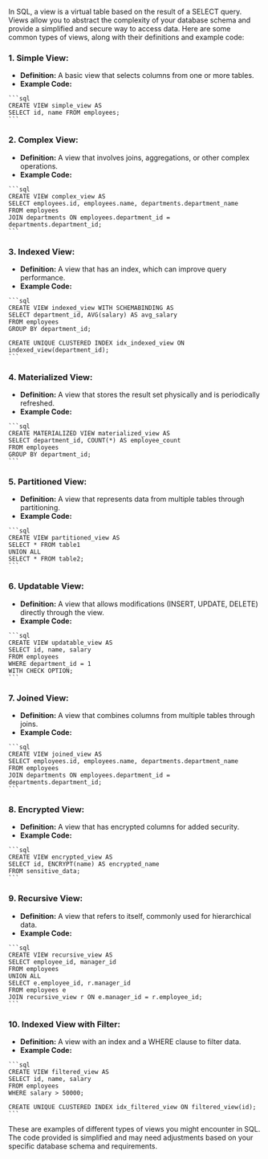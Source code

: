 In SQL, a view is a virtual table based on the result of a SELECT query. Views allow you to abstract the complexity of your database schema and provide a simplified and secure way to access data. Here are some common types of views, along with their definitions and example code:

### 1. **Simple View:**
   - **Definition:** A basic view that selects columns from one or more tables.
   - **Example Code:**

    ```sql
    CREATE VIEW simple_view AS
    SELECT id, name FROM employees;
    ```

### 2. **Complex View:**
   - **Definition:** A view that involves joins, aggregations, or other complex operations.
   - **Example Code:**

    ```sql
    CREATE VIEW complex_view AS
    SELECT employees.id, employees.name, departments.department_name
    FROM employees
    JOIN departments ON employees.department_id = departments.department_id;
    ```

### 3. **Indexed View:**
   - **Definition:** A view that has an index, which can improve query performance.
   - **Example Code:**

    ```sql
    CREATE VIEW indexed_view WITH SCHEMABINDING AS
    SELECT department_id, AVG(salary) AS avg_salary
    FROM employees
    GROUP BY department_id;

    CREATE UNIQUE CLUSTERED INDEX idx_indexed_view ON indexed_view(department_id);
    ```

### 4. **Materialized View:**
   - **Definition:** A view that stores the result set physically and is periodically refreshed.
   - **Example Code:**

    ```sql
    CREATE MATERIALIZED VIEW materialized_view AS
    SELECT department_id, COUNT(*) AS employee_count
    FROM employees
    GROUP BY department_id;
    ```

### 5. **Partitioned View:**
   - **Definition:** A view that represents data from multiple tables through partitioning.
   - **Example Code:**

    ```sql
    CREATE VIEW partitioned_view AS
    SELECT * FROM table1
    UNION ALL
    SELECT * FROM table2;
    ```

### 6. **Updatable View:**
   - **Definition:** A view that allows modifications (INSERT, UPDATE, DELETE) directly through the view.
   - **Example Code:**

    ```sql
    CREATE VIEW updatable_view AS
    SELECT id, name, salary
    FROM employees
    WHERE department_id = 1
    WITH CHECK OPTION;
    ```

### 7. **Joined View:**
   - **Definition:** A view that combines columns from multiple tables through joins.
   - **Example Code:**

    ```sql
    CREATE VIEW joined_view AS
    SELECT employees.id, employees.name, departments.department_name
    FROM employees
    JOIN departments ON employees.department_id = departments.department_id;
    ```

### 8. **Encrypted View:**
   - **Definition:** A view that has encrypted columns for added security.
   - **Example Code:**

    ```sql
    CREATE VIEW encrypted_view AS
    SELECT id, ENCRYPT(name) AS encrypted_name
    FROM sensitive_data;
    ```

### 9. **Recursive View:**
   - **Definition:** A view that refers to itself, commonly used for hierarchical data.
   - **Example Code:**

    ```sql
    CREATE VIEW recursive_view AS
    SELECT employee_id, manager_id
    FROM employees
    UNION ALL
    SELECT e.employee_id, r.manager_id
    FROM employees e
    JOIN recursive_view r ON e.manager_id = r.employee_id;
    ```

### 10. **Indexed View with Filter:**
   - **Definition:** A view with an index and a WHERE clause to filter data.
   - **Example Code:**

    ```sql
    CREATE VIEW filtered_view AS
    SELECT id, name, salary
    FROM employees
    WHERE salary > 50000;

    CREATE UNIQUE CLUSTERED INDEX idx_filtered_view ON filtered_view(id);
    ```

These are examples of different types of views you might encounter in SQL. The code provided is simplified and may need adjustments based on your specific database schema and requirements.
